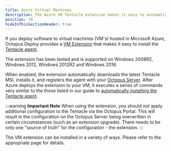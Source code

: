 ```yaml
---
title: Azure Virtual Machines
description: The Azure VM Tentacle extension makes it easy to automatically download, install and register a Tentacle with your Octopus Deploy Server.
position: 70
hideInThisSectionHeader: true
---
```


If you deploy software to virtual machines (VM's) hosted in Microsoft Azure, Octopus Deploy provides a [VM Extension](https://docs.microsoft.com/en-us/azure/virtual-machines/virtual-machines-windows-extensions-features?toc=%2fazure%2fvirtual-machines%2fwindows%2ftoc.json) that makes it easy to install the [Tentacle agent](/docs/infrastructure/deployment-targets/windows-targets/index.md).

The extension has been tested and is supported on Windows 2008R2, Windows 2012, Windows 2012R2 and Windows 2016.

When enabled, the extension automatically downloads the latest Tentacle MSI, installs it, and registers the agent with your [Octopus Server](/docs/installation/index.md). After Azure deploys the extension to your VM, it executes a series of commands very similar to the those listed in our guide to [automatically installing the Tentacle agent](/docs/infrastructure/deployment-targets/windows-targets/automating-tentacle-installation.md).

:::warning
**Important Note**
When using the extension, you should not apply additional configuration to the Tentacle via the Octopus Portal. This will result in the configuration on the Octopus Server being overwritten in certain circumstances (such as an extension upgrade). There needs to be only one "source of truth" for the configuration - the extension.
:::

The VM extension can be installed in a variety of ways. Please refer to the appropriate page for details.
